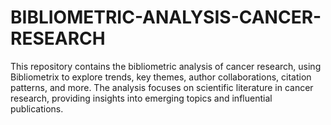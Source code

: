 # BIBLIOMETRIC-ANALYSIS-CANCER-RESEARCH
This repository contains the bibliometric analysis of cancer research, using Bibliometrix to explore trends, key themes, author collaborations, citation patterns, and more. The analysis focuses on scientific literature in cancer research, providing insights into emerging topics and influential publications.
